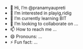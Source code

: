 - 👋 Hi, I’m @pranamyaupreti
- 👀 I’m interested in playig,ridig
- 🌱 I’m currently learning BIT
- 💞️ I’m looking to collaborate on ...
- 📫 How to reach me ...
- 😄 Pronouns: ...
- ⚡ Fun fact: ...

<!---
pranamya-cmd/pranamya-cmd is a ✨ special ✨ repository because its `README.md` (this file) appears on your GitHub profile.
You can click the Preview link to take a look at your changes.
--->
